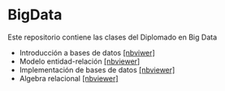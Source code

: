 # BigData
Este repositorio contiene las clases del Diplomado en Big Data

 - Introducción a bases de datos [[nbviwer]](https://nbviewer.jupyter.org/github/AprendizajeProfundo/BigData/blob/main/Bases_Datos/Notebooks/Bases_Datos_Rel_Intro.ipynb)
- Modelo entidad-relación [[nbviewer]](https://nbviewer.jupyter.org/github/AprendizajeProfundo/BigData/blob/main/Bases_Datos/Notebooks/Bases_Datos_Rel_Modelo_E_R.ipynb)
- Implementación de bases de datos [[nbviewer]]( https://nbviewer.jupyter.org/github/AprendizajeProfundo/BigData/blob/main/Bases_Datos/Notebooks/Bases_Datos_Rel_Implementacion.ipynb)
- Algebra relacional [[nbviewer]]( )
